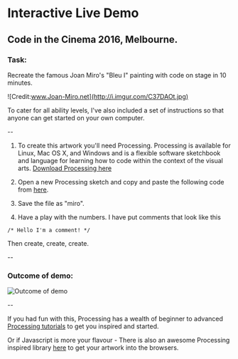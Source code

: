 # Interactive Live Demo 
## Code in the Cinema 2016, Melbourne.

### Task: 
Recreate the famous Joan Miro's "Bleu I" painting with code on stage in 10 minutes.

![Credit:www.Joan-Miro.net](http://i.imgur.com/C37DAOt.jpg)

To cater for all ability levels, I've also included a set of instructions so that anyone can get started on your own computer.

--

1. To create this artwork you'll need Processing. 
Processing is available for Linux, Mac OS X, and Windows and is a flexible software sketchbook and language for learning how to code within the context of the visual arts. [Download Processing here](https://processing.org/download/?processing)

2. Open a new Processing sketch and copy and paste the following code from [here](https://github.com/melaniehuang/Miro/blob/master/miro.pde).

3. Save the file as "miro".

4. Have a play with the numbers. I have put comments that look like this 

` /* Hello I'm a comment! */ `

Then create, create, create.

--

### Outcome of demo: 
![Outcome of demo](http://i.imgur.com/jo9uCpy.jpg)

--

If you had fun with this, Processing has a wealth of beginner to advanced [Processing tutorials](https://processing.org/tutorials/) to get you inspired and started.

Or if Javascript is more your flavour - There is also an awesome Processing inspired library [here](http://p5js.org/) to get your artwork into the browsers. 